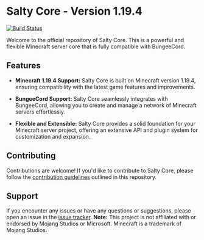 # Salty Core - Version 1.19.4

[![Build Status](https://img.shields.io/badge/build-passing-brightgreen)](https://github.com/Skitbet/SAlty)

Welcome to the official repository of Salty Core. This is a powerful and flexible Minecraft server core that is fully compatible with BungeeCord.

## Features

- **Minecraft 1.19.4 Support:** Salty Core is built on Minecraft version 1.19.4, ensuring compatibility with the latest game features and improvements.

- **BungeeCord Support:** Salty Core seamlessly integrates with BungeeCord, allowing you to create and manage a network of Minecraft servers effortlessly.

- **Flexible and Extensible:** Salty Core provides a solid foundation for your Minecraft server project, offering an extensive API and plugin system for customization and expansion.

## Contributing

Contributions are welcome! If you'd like to contribute to Salty Core, please follow the [contribution guidelines](https://github.com/Skitbet/salty-core/blob/main/CONTRIBUTING.md) outlined in this repository.

## Support

If you encounter any issues or have any questions or suggestions, please open an issue in the [issue tracker](https://github.com/Skitbet/salty-core/issues).
**Note:** This project is not affiliated with or endorsed by Mojang Studios or Microsoft. Minecraft is a trademark of Mojang Studios.
